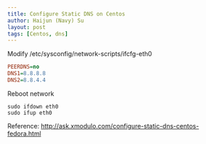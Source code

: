 ```yaml
---
title: Configure Static DNS on Centos
author: Haijun (Navy) Su
layout: post
tags: [Centos, dns]
---
```

Modify /etc/sysconfig/network-scripts/ifcfg-eth0
```ini
PEERDNS=no
DNS1=8.8.8.8
DNS2=8.8.4.4
```

Reboot network
```shell
sudo ifdown eth0
sudo ifup eth0
```

Reference:
<http://ask.xmodulo.com/configure-static-dns-centos-fedora.html>

